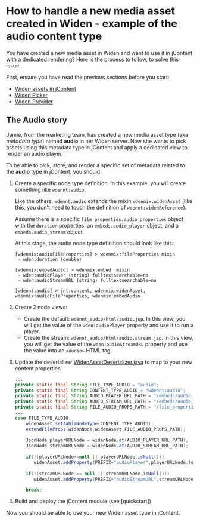 # How to handle a new media asset created in Widen - example of the audio content type
You have created a new media asset in Widen and want to use it in jContent with a dedicated rendering?
Here is the process to follow, to solve this issue.

First, ensure you have read the previous sections before you start:
* [Widen assets in jContent][contentDefinition.md]
* [Widen Picker][picker.md]
* [Widen Provider][provider.md]


## The Audio story
Jamie, from the marketing team, has created a new media asset type (aka *metadata type*) named **audio** in her Widen server.
Now she wants to pick assets using this metadata type in jContent and apply a dedicated view to render an audio player.

To be able to pick, store, and render a specific set of metadata related to the **audio** type in jContent, 
you should:

1. Create a specific node type definition. In this example, you will create something like `wdennt:audio`.

    Like the others, `wdennt:audio` extends the mixin `wdenmix:widenAsset`
    (like this, you don't need to touch the definition of `wdennt:widenReference`).
    
    Assume there is a specific `file_properties.audio_properties` object with the `duration` properties, an `embeds.audio_player` object, and a  `embeds.audio_stream` object.

    At this stage, the audio node type definition should look like this:
    ```cnd
    [wdenmix:audioFileProperties] > wdenmix:fileProperties mixin
     - wden:duration (double)
   
    [wdenmix:embedAudio] > wdenmix:embed  mixin
     - wden:audioPlayer (string) fulltextsearchable=no
     - wden:audioStreamURL (string) fulltextsearchable=no
    
    [wdennt:audio] > jnt:content, wdenmix:widenAsset, wdenmix:audioFileProperties, wdenmix:embedAudio
    ```
2. Create 2 node views:
    * Create the default: `wdennt_audio/html/audio.jsp`. In this view, you will get the value of the `wden:audioPlayer` property 
    and use it to run a player.
    * Create the stream: `wdennt_audio/html/audio.stream.jsp`. In this view, you will get the value of the `wden:audioStreamURL` property
    and use the value into an `<audio>` HTML tag.
    
3. Update the deserializer [WidenAssetDeserializer.java] to map to your new content properties.

    ```java
    ...
    private static final String FILE_TYPE_AUDIO = "audio";
    private static final String CONTENT_TYPE_AUDIO = "wdennt:audio";
    private static final String AUDIO_PLAYER_URL_PATH = "/embeds/audio_player/url";
    private static final String AUDIO_STREAM_URL_PATH = "/embeds/audio_stream/url";
    private static final String FILE_AUDIO_PROPS_PATH = "/file_properties/audio_properties";
    ...
    case FILE_TYPE_AUDIO:
        widenAsset.setJahiaNodeType(CONTENT_TYPE_AUDIO);
        extendFileProps(widenNode,widenAsset,FILE_AUDIO_PROPS_PATH);
        
        JsonNode playerURLNode = widenNode.at(AUDIO_PLAYER_URL_PATH);
        JsonNode streamURLNode = widenNode.at(AUDIO_STREAM_URL_PATH);
        
        if(!(playerURLNode==null || playerURLNode.isNull()))
           widenAsset.addProperty(PREFIX+"audioPlayer",playerURLNode.textValue());
        
        if(!(streamURLNode == null || streamURLNode.isNull()))
           widenAsset.addProperty(PREFIX+"audioStreamURL",streamURLNode.textValue());
   
        break;
    ```
4. Build and deploy the jContent module (see [quickstart]).

Now you should be able to use your new Widen asset type in jContent.

[WidenAssetDeserializer.java]: ../../src/main/java/org/jahia/se/modules/widenprovider/model/WidenAssetDeserializer.java

[contentDefinition.md]: ./contentDefinition.md
[picker.md]: ./picker.md
[provider.md]: ./provider.md